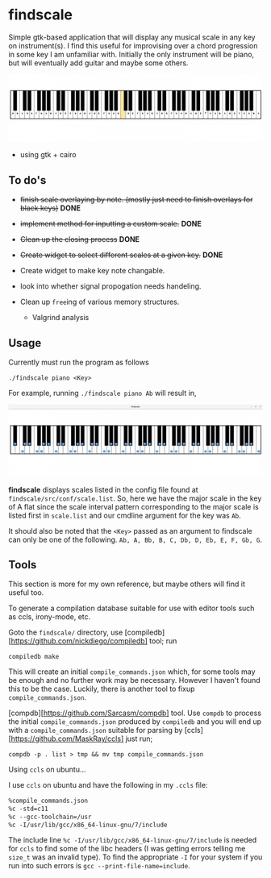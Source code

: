 # findscale #

Simple gtk-based application that will display any musical scale in any key on instrument(s). I find this useful for improvising over a chord progression in some key I am unfamiliar with. Initially the only instrument will be piano, but will eventually add guitar and maybe some others.

![piano](./src/imgs/piano.png ) 

- using gtk + cairo

## To do's ##

- ~~finish scale overlaying by note. (mostly just need to finish overlays for black keys)~~ **DONE**
- ~~implement method for inputting a custom scale.~~ **DONE**
- ~~Clean up the closing process~~ **DONE**

- ~~Create widget to select different scales at a given key.~~ **DONE**
- Create widget to make key note changable.
- look into whether signal propogation needs handeling.
- Clean up `free`ing of various memory structures.
  - Valgrind analysis

## Usage ##

Currently must run the program as follows
```
./findscale piano <Key>
```
For example, running `./findscale piano Ab` will result in,

![Ab-major-scale](./examples/Ab-major-scale.png)

__findscale__ displays scales listed in the config file found at
`findscale/src/conf/scale.list`. So, here we have the major scale in the key of
A flat since the scale interval pattern corresponding to the major scale is
listed first in `scale.list` and our cmdline argument for the key was `Ab`.

It should also be noted that the `<Key>` passed as an argument to findscale can
only be one of the following. `Ab, A, Bb, B, C, Db, D, Eb, E, F, Gb, G`.

## Tools
This section is more for my own reference, but maybe others will find it useful
too.

To generate a compilation database suitable for use with editor tools such as 
ccls, irony-mode, etc.

Goto the `findscale/` directory, use 
[compiledb][https://github.com/nickdiego/compiledb] tool; run
```
compiledb make
```
This will create an initial `compile_commands.json` which, for some tools may be 
enough and no further work may be necessary. However I haven't found this to be
the case. Luckily, there is another tool to fixup `compile_commands.json`.

[compdb][https://github.com/Sarcasm/compdb] tool.
Use `compdb` to process the initial `compile_commands.json` produced by 
`compiledb` and you will end up with a `compile_commands.json` suitable for 
parsing by [ccls][https://github.com/MaskRay/ccls]
just run;
```
compdb -p . list > tmp && mv tmp compile_commands.json
```

Using `ccls` on ubuntu...

I use `ccls` on ubuntu and have the following in my `.ccls` file:

```
%compile_commands.json
%c -std=c11
%c --gcc-toolchain=/usr
%c -I/usr/lib/gcc/x86_64-linux-gnu/7/include
```

The include line `%c -I/usr/lib/gcc/x86_64-linux-gnu/7/include` is needed for `ccls` to find some of the libc headers (I was getting errors telling me `size_t` was an invalid type).
To find the appropriate `-I` for your system if you run into such errors is
`gcc --print-file-name=include`.
